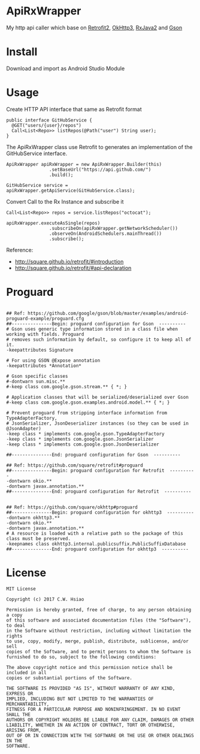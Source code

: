 # ApiRxWrapper

My http api caller which base on [Retrofit2](https://github.com/square/retrofit), [OkHttp3](https://github.com/square/okhttp), [RxJava2](https://github.com/ReactiveX/RxJava) and [Gson](https://github.com/google/gson)

# Install

Download and import as Android Studio Module

# Usage

Create HTTP API interface that same as Retrofit format

```
public interface GitHubService {
  @GET("users/{user}/repos")
  Call<List<Repo>> listRepos(@Path("user") String user);
}
```

The ApiRxWrapper class use Retrofit to generates an implementation of the GitHubService interface.

```
ApiRxWrapper apiRxWrapper = new ApiRxWrapper.Builder(this)
                .setBaseUrl("https://api.github.com/")
                .build();

GitHubService service = apiRxWrapper.getApiService(GitHubService.class);
```

Convert Call to the Rx Instance and subscribe it

```
Call<List<Repo>> repos = service.listRepos("octocat");

apiRxWrapper.executeAsSingle(repos)
                .subscribeOn(apiRxWrapper.getNetworkScheduler())
                .observeOn(AndroidSchedulers.mainThread())
                .subscribe();
```

Reference:

- http://square.github.io/retrofit/#introduction
- http://square.github.io/retrofit/#api-declaration

# Proguard

```

## Ref: https://github.com/google/gson/blob/master/examples/android-proguard-example/proguard.cfg
##---------------Begin: proguard configuration for Gson  ----------
# Gson uses generic type information stored in a class file when working with fields. Proguard
# removes such information by default, so configure it to keep all of it.
-keepattributes Signature

# For using GSON @Expose annotation
-keepattributes *Annotation*

# Gson specific classes
#-dontwarn sun.misc.**
#-keep class com.google.gson.stream.** { *; }

# Application classes that will be serialized/deserialized over Gson
#-keep class com.google.gson.examples.android.model.** { *; }

# Prevent proguard from stripping interface information from TypeAdapterFactory,
# JsonSerializer, JsonDeserializer instances (so they can be used in @JsonAdapter)
-keep class * implements com.google.gson.TypeAdapterFactory
-keep class * implements com.google.gson.JsonSerializer
-keep class * implements com.google.gson.JsonDeserializer

##---------------End: proguard configuration for Gson  ----------

## Ref: https://github.com/square/retrofit#proguard
##---------------Begin: proguard configuration for Retrofit  ----------
-dontwarn okio.**
-dontwarn javax.annotation.**
##---------------End: proguard configuration for Retrofit  ----------


## Ref: https://github.com/square/okhttp#proguard
##---------------Begin: proguard configuration for okhttp3  ----------
-dontwarn okhttp3.**
-dontwarn okio.**
-dontwarn javax.annotation.**
# A resource is loaded with a relative path so the package of this class must be preserved.
-keepnames class okhttp3.internal.publicsuffix.PublicSuffixDatabase
##---------------End: proguard configuration for okhttp3  ----------
```

# License

```
MIT License

Copyright (c) 2017 C.W. Hsiao

Permission is hereby granted, free of charge, to any person obtaining a copy
of this software and associated documentation files (the "Software"), to deal
in the Software without restriction, including without limitation the rights
to use, copy, modify, merge, publish, distribute, sublicense, and/or sell
copies of the Software, and to permit persons to whom the Software is
furnished to do so, subject to the following conditions:

The above copyright notice and this permission notice shall be included in all
copies or substantial portions of the Software.

THE SOFTWARE IS PROVIDED "AS IS", WITHOUT WARRANTY OF ANY KIND, EXPRESS OR
IMPLIED, INCLUDING BUT NOT LIMITED TO THE WARRANTIES OF MERCHANTABILITY,
FITNESS FOR A PARTICULAR PURPOSE AND NONINFRINGEMENT. IN NO EVENT SHALL THE
AUTHORS OR COPYRIGHT HOLDERS BE LIABLE FOR ANY CLAIM, DAMAGES OR OTHER
LIABILITY, WHETHER IN AN ACTION OF CONTRACT, TORT OR OTHERWISE, ARISING FROM,
OUT OF OR IN CONNECTION WITH THE SOFTWARE OR THE USE OR OTHER DEALINGS IN THE
SOFTWARE.
```
